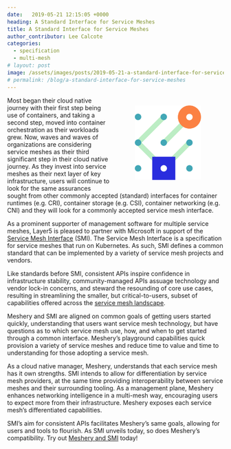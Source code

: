 ```yaml
---
date:   2019-05-21 12:15:05 +0000
heading: A Standard Interface for Service Meshes
title: A Standard Interface for Service Meshes
author_contributor: Lee Calcote
categories:
  - specification
  - multi-mesh
# layout: post
image: /assets/images/posts/2019-05-21-a-standard-interface-for-service-meshes/smi-logo.png
# permalink: /blog/a-standard-interface-for-service-meshes
---
```

<div class="row" style="width:220px;float:right;padding:20px;text-align:center;">
<a href="https://smi-spec.io" rel="nofollow"></a><img src="/assets/images/posts/2019-05-21-a-standard-interface-for-service-meshes/smi-logo.png" alt="" width="70%">
</div>Most began their cloud native journey with their first step being use of containers, and taking a second step, moved into container orchestration as their workloads grew. Now, waves and waves of organizations are considering service meshes as their third significant step in their cloud native journey. As they invest into service meshes as their next layer of key infrastructure, users will continue to look for the same assurances sought from other commonly accepted (standard) interfaces for container runtimes (e.g. CRI), container storage (e.g. CSI), container networking (e.g. CNI) and they will look for a commonly accepted service mesh interface.

As a prominent supporter of management software for multiple service meshes, Layer5 is pleased to partner with Microsoft in support of the [Service Mesh Interface](https://smi-spec.io) (SMI). The Service Mesh Interface is a specification for service meshes that run on Kubernetes. As such, SMI defines a common standard that can be implemented by a variety of service mesh projects and vendors.

Like standards before SMI, consistent APIs inspire confidence in infrastructure stability, community-managed APIs assuage technology and vendor lock-in concerns, and steward the resounding of core use cases, resulting in streamlining the smaller, but critical-to-users, subset of capabilities offered across the [service mesh landscape](https://layer5.io/landscape). 

Meshery and SMI are aligned on common goals of getting users started quickly, understanding that users want service mesh technology, but have questions as to which service mesh use, how, and when to get started through a common interface. Meshery’s playground capabilities quick provision a variety of service meshes and reduce time to value and time to understanding for those adopting a service mesh.

As a cloud native manager, Meshery, understands that each service mesh has it own strengths. SMI intends to allow for differentiation by service mesh providers, at the same time providing interoperability between service meshes and their surrounding tooling. As a management plane, Meshery enhances networking intelligence in a multi-mesh way, encouraging users to expect more from their infrastructure. Meshery exposes each service mesh’s differentiated capabilities. 

SMI’s aim for consistent APIs facilitates Meshery’s same goals, allowing for users and tools to flourish. As SMI unveils today, so does Meshery’s compatibility. Try out [Meshery and SMI](https://layer5.io/meshery) today!
